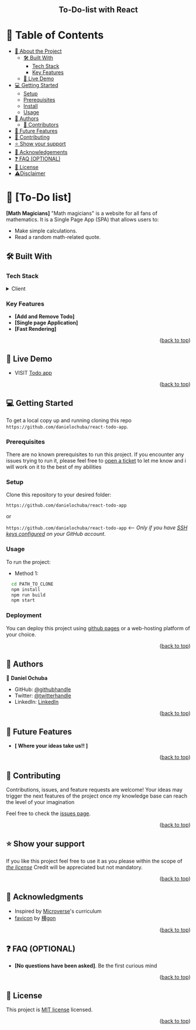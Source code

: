 <a name="readme-top"></a>

<div align="center">
  <br/>

  <h2><b>To-Do-list with React</b></h2>

</div>

# 📗 Table of Contents

- [📖 About the Project](#about-project)
  - [🛠 Built With](#built-with)
    - [Tech Stack](#tech-stack)
    - [Key Features](#key-features)
  - [🚀 Live Demo](#live-demo)
- [💻 Getting Started](#getting-started)
  - [Setup](#setup)
  - [Prerequisites](#prerequisites)
  - [Install](#install)
  - [Usage](#usage)
- [👥 Authors](#authors)
  - [👥 Contributors](#contributors)
- [🔭 Future Features](#future-features)
- [🤝 Contributing](#contributing)
- [⭐️ Show your support](#support)
- [🙏 Acknowledgements](#acknowledgements)
- [❓ FAQ (OPTIONAL)](#faq)
- [📝 License](#license)
- [⚠️Disclaimer](#disclaimer)

# 📖 [To-Do list] <a name="about-project"></a>

**[Math Magicians]** "Math magicians" is a website for all fans of mathematics. It is a Single Page App (SPA) that allows users to:

- Make simple calculations.
- Read a random math-related quote.

## 🛠 Built With <a name="built-with"></a>

### Tech Stack <a name="tech-stack"></a>

<details>
  <summary>Client</summary>
  <ul>
    <li><a href="https://developer.mozilla.org/en/docs/Learn/HTML">HTML</a></li>
    <li><a href="https://developer.mozilla.org/en/docs/Web/CSS">CSS</a></li>
    <li><a href="https://developer.mozilla.org/en/docs/Web/JavaScript">JavaScript</a></li>
    <li><a href="https://webpack.js.org/">React</a></li>
    <li><a href="https://vitejs.dev/">Vite</a></li>
  </ul>
</details>

### Key Features <a name="key-features"></a>

- **[Add and Remove Todo]**
- **[Single page Application]**
- **[Fast Rendering]**

<p align="right">(<a href="#readme-top">back to top</a>)</p>

## 🚀 Live Demo <a name="live-demo"></a>

- VISIT [Todo app](https://danielochuba.github.io/react-todo-app/)


<p align="right">(<a href="#readme-top">back to top</a>)</p>

## 💻 Getting Started <a name="getting-started"></a>

To get a local copy up and running cloning this repo `https://github.com/danielochuba/react-todo-app`.

### Prerequisites

There are no known prerequisites to run this project.
If you encounter any issues trying to run it, please feel free to
[open a ticket](https://github.com/danielochuba/react-todo-app/issues) to let me know and i will work on it to the best
of my abilities

### Setup

Clone this repository to your desired folder:

`https://github.com/danielochuba/react-todo-app`

or

`https://github.com/danielochuba/react-todo-app` <-- _Only if you have [SSH keys configured](https://docs.github.com/en/authentication/connecting-to-github-with-ssh/adding-a-new-ssh-key-to-your-github-account) on your GitHub account_.

### Usage

To run the project:

- Method 1:

```sh
  cd PATH_TO_CLONE
  npm install
  npm run build
  npm start
```


### Deployment

You can deploy this project using [github pages](https://docs.github.com/en/pages/quickstart)
or a web-hosting platform of your choice.

<p align="right">(<a href="#readme-top">back to top</a>)</p>

## 👥 Authors <a name="authors"></a>

👤 **Daniel Ochuba**
- GitHub: [@githubhandle](https://github.com/danielochuba)
- Twitter: [@twitterhandle](https://twitter.com/ochuba_daniel)
- LinkedIn: [LinkedIn](www.linkedin.com/in/daniel-ochuba-614572238)

<p align="right">(<a href="#readme-top">back to top</a>)</p>

## 🔭 Future Features <a name="future-features"></a>

- **[ Where your ideas take us!! ]**

<p align="right">(<a href="#readme-top">back to top</a>)</p>

## 🤝 Contributing <a name="contributing"></a>

Contributions, issues, and feature requests are welcome!
Your ideas may trigger the next features of the project
once my knowledge base can reach the level of your imagination

Feel free to check the [issues page](https://github.com/danielochuba/react-todo-app/issues).

<p align="right">(<a href="#readme-top">back to top</a>)</p>

## ⭐️ Show your support <a name="support"></a>

If you like this project feel free to use it as you please within the scope of
_[the license](./LICENSE)_ Credit will be appreciated but not mandatory.

<p align="right">(<a href="#readme-top">back to top</a>)</p>

## 🙏 Acknowledgments <a name="acknowledgements"></a>

- Inspired by [Microverse](https://www.microverse.org/)'s curriculum
- [favicon](https://www.pixiv.net/en/artworks/71008974) by [横gon](https://www.pixiv.net/en/users/29647895)

<p align="right">(<a href="#readme-top">back to top</a>)</p>

## ❓ FAQ (OPTIONAL) <a name="faq"></a>

- **[No questions have been asked]**. Be the first curious mind

<p align="right">(<a href="#readme-top">back to top</a>)</p>

<!-- LICENSE -->
## 📝 License <a name="license"></a>

This project is [MIT license](./LICENSE) licensed.

<p align="right">(<a href="#readme-top">back to top</a>)</p>
